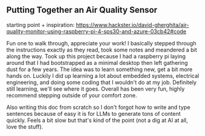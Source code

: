 ## Putting Together an Air Quality Sensor

starting point + inspiration: https://www.hackster.io/david-gherghita/air-quality-monitor-using-raspberry-pi-4-sps30-and-azure-03cb42#code

Fun one to walk through, appreciate your work!  I basically stepped through the instructions exactly as they read, took some notes and meandered a bit along the way.  Took up this project because I had a raspberry pi laying around that I had bootstrapped as a minimal desktop then left gathering dust for a few years.  The idea was to learn something new, get a bit more hands on.  Luckily I did up learning a lot about embedded systems, electrical engineering, and doing some coding that I wouldn't do at my job.  Definitely still learning, we'll see where it goes.  Overall has been very fun, highly recommend stepping outside of your comfort zone.

Also writing this doc from scratch so I don't forgot how to write and type sentences because of easy it is for LLMs to generate tons of content quickly.  Feels a bit slow but that's kind of the point (not a dig at AI at all, love the stuff).
